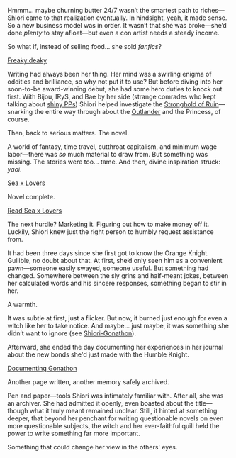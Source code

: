 Hmmm… maybe churning butter 24/7 wasn’t the smartest path to riches—Shiori came to that realization eventually. In hindsight, yeah, it made sense. So a new business model was in order. It wasn’t that she was broke—she’d done _plenty_ to stay afloat—but even a con artist needs a steady income.

So what if, instead of selling food… she sold _fanfics_?

[Freaky deaky](#embed:https://www.youtube.com/live/gVAtGMLBJos?si=EyxaXf2cdLNBNqxy&t=1107)

Writing had always been her thing. Her mind was a swirling enigma of oddities and brilliance, so why not put it to use? But before diving into her soon-to-be award-winning debut, she had some hero duties to knock out first. With Bijou, IRyS, and Bae by her side (strange comrades who kept talking about [shiny PPs](https://www.youtube.com/live/gVAtGMLBJos?si=mrbHkeRHaHJ4S9E_&t=824)) Shiori helped investigate the [Stronghold of Ruin](https://www.youtube.com/live/gVAtGMLBJos?si=zG-ew6n0Tlswdg3s&t=1239)—snarking the entire way through about the [Outlander](https://www.youtube.com/live/gVAtGMLBJos?si=LS1xN-4KPGBFQuTx&t=2884) and the Princess, of course.

Then, back to serious matters. The novel.

A world of fantasy, time travel, cutthroat capitalism, and minimum wage labor—there was _so_ much material to draw from. But something was missing. The stories were too… tame. And then, divine inspiration struck: _yaoi_.

[Sea x Lovers](#embed:https://www.youtube.com/live/gVAtGMLBJos?si=O2p37u0sm5cNAVEe&t=5653)

Novel complete.

[Read Sea x Lovers](#text:sea-x-lovers)

The next hurdle? Marketing it. Figuring out how to make money off it. Luckily, Shiori knew just the right person to humbly request assistance from.

It had been three days since she first got to know the Orange Knight. Gullible, no doubt about that. At first, she’d only seen him as a convenient pawn—someone easily swayed, someone useful. But something had changed. Somewhere between the sly grins and half-meant jokes, between her calculated words and his sincere responses, something began to stir in her.

A warmth.

It was subtle at first, just a flicker. But now, it burned just enough for even a witch like her to take notice. And maybe… just maybe, it was something she didn’t want to ignore (see [Shiori-Gonathon](#edge:gigi-shiori)).

Afterward, she ended the day documenting her experiences in her journal about the new bonds she'd just made with the Humble Knight.

[Documenting Gonathon](#embed:https://www.youtube.com/live/gVAtGMLBJos?si=PSU7h0E2fe8YmwFW&t=9968)

Another page written, another memory safely archived.

Pen and paper—tools Shiori was intimately familiar with. After all, she was an archiver. She had admitted it openly, even boasted about the title—though what it truly meant remained unclear. Still, it hinted at something deeper, that beyond her penchant for writing questionable novels on even more questionable subjects, the witch and her ever-faithful quill held the power to write something far more important.

Something that could change her view in the others' eyes.

